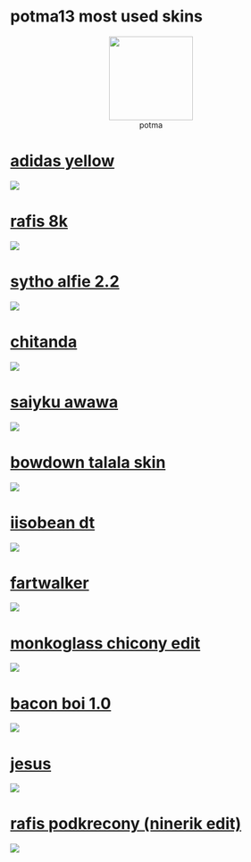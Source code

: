 # potma13 most used skins
<p align="center">
<a href="https://osu.ppy.sh/users/26088072" target="_blank">
  <img src="https://a.ppy.sh/26088072"  
       width="150"
       height="150"></a>
<br>
potma
</p>

# [adidas yellow](https://github.com/potma13/osu-skins/raw/refs/heads/master/skin-folder/adidas%20yellow.osk?download=)
[![](https://github.com/potma13/osu-skins/blob/master/screenshots/screenshot043.jpg?raw=true)](https://raw.githubusercontent.com/potma13/osu-skins/refs/heads/master/screenshots/screenshot043.jpg)

# [rafis 8k](https://github.com/potma13/osu-skins/raw/refs/heads/master/skin-folder/rafis%208k.osk?download=)
[![](https://github.com/potma13/osu-skins/blob/master/screenshots/screenshot070.jpg?raw=true)](https://raw.githubusercontent.com/potma13/osu-skins/refs/heads/master/screenshots/screenshot070.jpg)

# [sytho alfie 2.2](https://github.com/potma13/osu-skins/raw/refs/heads/master/skin-folder/Sytho%20alfie%20ver2.2.osk?download=)
[![](https://github.com/potma13/osu-skins/blob/master/screenshots/screenshot066.jpg?raw=true)](https://raw.githubusercontent.com/potma13/osu-skins/refs/heads/master/screenshots/screenshot066.jpg)

# [chitanda](https://github.com/potma13/osu-skins/raw/refs/heads/master/skin-folder/Chitanda.osk?download=)
[![](https://github.com/potma13/osu-skins/blob/master/screenshots/screenshot075.jpg?raw=true)](https://raw.githubusercontent.com/potma13/osu-skins/refs/heads/master/screenshots/screenshot075.jpg)

# [saiyku awawa](https://github.com/potma13/osu-skins/raw/refs/heads/master/skin-folder/saiyku%20%5Bawawa%5D%20(potma13%20edit).osk?download=)
[![](https://github.com/potma13/osu-skins/blob/master/screenshots/screenshot063.jpg?raw=true)](https://raw.githubusercontent.com/potma13/osu-skins/refs/heads/master/screenshots/screenshot063.jpg)

# [bowdown talala skin](https://github.com/potma13/osu-skins/raw/refs/heads/master/skin-folder/bowdown.osk?download=)
[![](https://github.com/potma13/osu-skins/blob/master/screenshots/screenshot052.jpg?raw=true)](https://raw.githubusercontent.com/potma13/osu-skins/refs/heads/master/screenshots/screenshot052.jpg)

# [iisobean dt](https://github.com/potma13/osu-skins/raw/refs/heads/master/skin-folder/dt%20iisobeyan.osk?download=)
[![](https://github.com/potma13/osu-skins/blob/master/screenshots/screenshot057.jpg?raw=true)](https://raw.githubusercontent.com/potma13/osu-skins/refs/heads/master/screenshots/screenshot057.jpg)

# [fartwalker](https://github.com/potma13/osu-skins/raw/refs/heads/master/skin-folder/fartwalker.osk?download=)
[![](https://github.com/potma13/osu-skins/blob/master/screenshots/screenshot059.jpg?raw=true)](https://raw.githubusercontent.com/potma13/osu-skins/refs/heads/master/screenshots/screenshot059.jpg)

# [monkoglass chicony edit](https://github.com/potma13/osu-skins/raw/refs/heads/master/skin-folder/MonkoGlassTest%20(chichony%20edit).osk?download=)
[![](https://github.com/potma13/osu-skins/blob/master/screenshots/screenshot062.jpg?raw=true)](https://raw.githubusercontent.com/potma13/osu-skins/refs/heads/master/screenshots/screenshot062.jpg)

# [bacon boi 1.0](https://github.com/potma13/osu-skins/raw/refs/heads/master/skin-folder/Bacon%20boi%201.0.osk?download=)
[![](https://github.com/potma13/osu-skins/blob/master/screenshots/screenshot049.jpg?raw=true)](https://raw.githubusercontent.com/potma13/osu-skins/refs/heads/master/screenshots/screenshot049.jpg)

# [jesus](https://github.com/potma13/osu-skins/raw/refs/heads/master/skin-folder/JESUS.osk?download=)
[![](https://github.com/potma13/osu-skins/blob/master/screenshots/screenshot067.jpg?raw=true)](https://raw.githubusercontent.com/potma13/osu-skins/refs/heads/master/screenshots/screenshot067.jpg)

# [rafis podkrecony (ninerik edit)](https://github.com/potma13/osu-skins/raw/refs/heads/master/skin-folder/rafis%20podkrecony%20(ninerik%20edit%202).osk?download=)
[![](https://github.com/potma13/osu-skins/blob/master/screenshots/screenshot071.jpg?raw=true)](https://raw.githubusercontent.com/potma13/osu-skins/refs/heads/master/screenshots/screenshot071.jpg)
